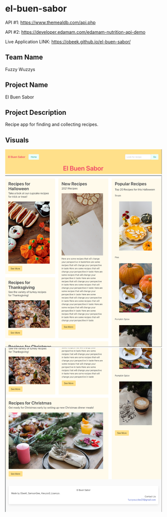 # el-buen-sabor
API #1: https://www.themealdb.com/api.php

API #2: https://developer.edamam.com/edamam-nutrition-api-demo

Live Application LINK: https://obeek.github.io/el-buen-sabor/

## Team Name
Fuzzy Wuzzys

## Project Name
El Buen Sabor

## Project Description
Recipe app for finding and collecting recipes.

## Visuals
<img src="assets/images/Site visuals/Screen Shot 2021-09-17 at 3.10.20 AM.png" alt="Site visuals">
<img src="assets/images/Site visuals/Screen Shot 2021-09-17 at 3.10.36 AM.png" alt="Site visuals">
<img src="assets/images/Site visuals/Screen Shot 2021-09-17 at 3.10.46 AM.png" alt="Site visuals">
